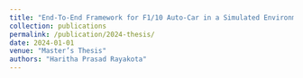 ```yaml
---
title: "End-To-End Framework for F1/10 Auto-Car in a Simulated Environment"
collection: publications
permalink: /publication/2024-thesis/
date: 2024-01-01
venue: "Master’s Thesis"
authors: "Haritha Prasad Rayakota"
---
```

